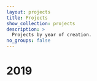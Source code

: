 ```yaml
---
layout: projects
title: Projects
show_collection: projects
description: >
  Projects by year of creation.
no_groups: false
---
```

# 2019
